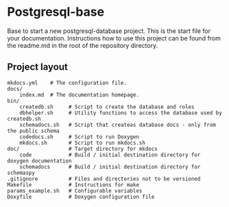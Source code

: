 # Postgresql-base

Base to start a new postgresql-database project. This is the start file for your documentation. Instructions how to use this project can be found from the readme.md in the root of the repository directory.

## Project layout

    mkdocs.yml    # The configuration file.
    docs/
        index.md  # The documentation homepage.
    bin/
        createdb.sh     # Script to create the database and roles
        dbhelper.sh     # Utility functions to access the database used by createdb.sh
        schemadocs.sh   # Script that createas database docs - only from the public schema
        codedocs.sh     # Script to run Doxygen
        mkdocs.sh       # Script to run mkdocs.sh
    doc/                # Target directory for mkdocs
        code            # Build / initial destination directory for doxygen documentation
        schemadocs      # Build / initial destination directory for schemaspy
    .gitignore          # Files and directories not to be versioned
    Makefile            # Instructions for make
    params_example.sh   # Configurable variables
    Doxyfile            # Doxygen configuration file
